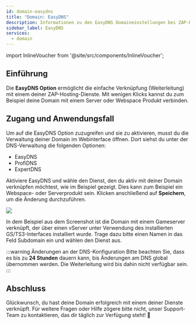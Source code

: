 ```yaml
---
id: domain-easydns
title: "Domain: EasyDNS"
description: Informationen zu den EasyDNS Domaineinstellungen bei ZAP-Hosting - ZAP-Hosting.com Dokumentation
sidebar_label: EasyDNS
services:
  - domain
---
```


import InlineVoucher from '@site/src/components/InlineVoucher';

## Einführung

Die **EasyDNS Option** ermöglicht die einfache Verknüpfung (Weiterleitung) mit einem deiner ZAP-Hosting-Dienste. Mit wenigen Klicks kannst du zum Beispiel deine Domain mit einem Server oder Webspace Produkt verbinden. 



## Zugang und Anwendungsfall

Um auf die EasyDNS Option zuzugreifen und sie zu aktivieren, musst du die Verwaltung deiner Domain im Webinterface öffnen. Dort siehst du unter der DNS-Verwaltung die folgenden Optionen: 

- EasyDNS
- ProfiDNS
- ExpertDNS

Aktiviere EasyDNS und wähle den Dienst, den du aktiv mit deiner Domain verknüpfen möchtest, wie im Beispiel gezeigt. Dies kann zum Beispiel ein Webspace- oder Serverprodukt sein. Klicken anschließend auf **Speichern**, um die Änderung durchzuführen. 

![](https://screensaver01.zap-hosting.com/index.php/s/spg7YHqAJb6Wqky/preview)

In dem Beispiel aus dem Screenshot ist die Domain mit einem Gameserver verknüpft, der über einen vServer unter Verwendung des installierten GS/TS3-Interfaces installiert wurde. Trage dazu bitte einen Namen in das Feld Subdomain ein und wählen den Dienst aus. 

:::warning Änderungen an der DNS-Konfiguration
Bitte beachten Sie, dass es bis zu **24 Stunden** dauern kann, bis Änderungen am DNS global übernommen werden. Die Weiterleitung wird bis dahin nicht verfügbar sein.
:::



## Abschluss

Glückwunsch, du hast deine Domain erfolgreich mit einem deiner Dienste verknüpft. Für weitere Fragen oder Hilfe zögere bitte nicht, unser Support-Team zu kontaktieren, das dir täglich zur Verfügung steht! 🙂